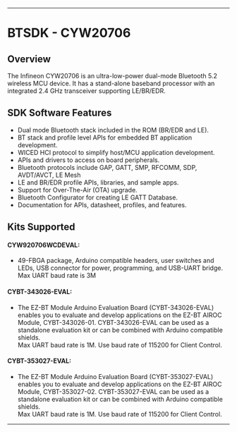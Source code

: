 ------------------------------------------------------------------------------------
# BTSDK - CYW20706

## Overview

The Infineon CYW20706 is an ultra-low-power dual-mode Bluetooth 5.2 wireless
MCU device. It has a stand-alone baseband processor with an integrated 2.4 GHz
transceiver supporting LE/BR/EDR.

## SDK Software Features
- Dual mode Bluetooth stack included in the ROM (BR/EDR and LE).
- BT stack and profile level APIs for embedded BT application development.
- WICED HCI protocol to simplify host/MCU application development.
- APIs and drivers to access on board peripherals.
- Bluetooth protocols include GAP, GATT, SMP, RFCOMM, SDP, AVDT/AVCT, LE Mesh
- LE and BR/EDR profile APIs, libraries, and sample apps.
- Support for Over-The-Air (OTA) upgrade.
- Bluetooth Configurator for creating LE GATT Database.
- Documentation for APIs, datasheet, profiles, and features.

## Kits Supported
#### CYW920706WCDEVAL:
- 49-FBGA package, Arduino compatible headers, user switches and LEDs, USB
  connector for power, programming, and USB-UART bridge.<br>
  Max UART baud rate is 3M

#### CYBT-343026-EVAL:
- The EZ-BT Module Arduino Evaluation Board (CYBT-343026-EVAL) enables you to evaluate and develop applications on the EZ-BT AIROC Module, CYBT-343026-01. CYBT-343026-EVAL can be used as a standalone evaluation kit or can be combined with Arduino compatible shields.<br>
  Max UART baud rate is 1M. Use baud rate of 115200 for Client Control.

#### CYBT-353027-EVAL:
- The EZ-BT Module Arduino Evaluation Board (CYBT-353027-EVAL) enables you to evaluate and develop applications on the EZ-BT AIROC Module, CYBT-353027-02. CYBT-353027-EVAL can be used as a standalone evaluation kit or can be combined with Arduino compatible shields.<br>
  Max UART baud rate is 1M. Use baud rate of 115200 for Client Control.

------------------------------------------------------------------------------------
